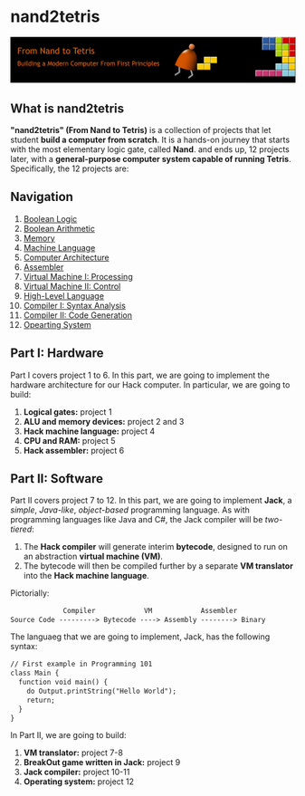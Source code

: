 # nand2tetris

![nand2tetris](nand2tetris.png)

## What is nand2tetris

**"nand2tetris" (From Nand to Tetris)** is a collection of projects that let student **build a computer from scratch**. It is a hands-on journey that starts with the most elementary logic gate, called **Nand**. and ends up, 12 projects later, with a **general-purpose computer system capable of running Tetris**. Specifically, the 12 projects are:

## Navigation

1. [Boolean Logic](https://github.com/ret2basic/From-Nand-to-Tetris/tree/main/projects/01)
2. [Boolean Arithmetic](https://github.com/ret2basic/From-Nand-to-Tetris/tree/main/projects/02)
3. [Memory](https://github.com/ret2basic/From-Nand-to-Tetris/tree/main/projects/03)
4. [Machine Language](https://github.com/ret2basic/From-Nand-to-Tetris/tree/main/projects/04)
5. [Computer Architecture](https://github.com/ret2basic/From-Nand-to-Tetris/tree/main/projects/05)
6. [Assembler](https://github.com/ret2basic/From-Nand-to-Tetris/tree/main/projects/06)
7. [Virtual Machine I: Processing](https://github.com/ret2basic/From-Nand-to-Tetris/tree/main/projects/07)
8. [Virtual Machine II: Control](https://github.com/ret2basic/From-Nand-to-Tetris/tree/main/projects/08)
9. [High-Level Language](https://github.com/ret2basic/From-Nand-to-Tetris/tree/main/projects/09)
10. [Compiler I: Syntax Analysis](https://github.com/ret2basic/From-Nand-to-Tetris/tree/main/projects/10)
11. [Compiler II: Code Generation](https://github.com/ret2basic/From-Nand-to-Tetris/tree/main/projects/11)
12. [Opearting System](https://github.com/ret2basic/From-Nand-to-Tetris/tree/main/projects/12)

## Part I: Hardware

Part I covers project 1 to 6. In this part, we are going to implement the hardware architecture for our Hack computer. In particular, we are going to build:

1. **Logical gates:** project 1
2. **ALU and memory devices:** project 2 and 3
3. **Hack machine language:** project 4
4. **CPU and RAM:** project 5
5. **Hack assembler:** project 6

## Part II: Software

Part II covers project 7 to 12. In this part, we are going to implement **Jack**, a *simple*, *Java-like*, *object-based* programming language. As with programming languages like Java and C#, the Jack compiler will be *two-tiered*:

1. The **Hack compiler** will generate interim **bytecode**, designed to run on an abstraction **virtual machine (VM)**.
2. The bytecode will then be compiled further by a separate **VM translator** into the **Hack machine language**.

Pictorially:

```
             Compiler            VM            Assembler
Source Code ---------> Bytecode ----> Assembly --------> Binary
```

The languaeg that we are going to implement, Jack, has the following syntax:

```
// First example in Programming 101
class Main {
  function void main() {
    do Output.printString("Hello World");
    return;
  }
}
```

In Part II, we are going to build:

1. **VM translator:** project 7-8
2. **BreakOut game written in Jack:** project 9
3. **Jack compiler:** project 10-11
4. **Operating system:** project 12
